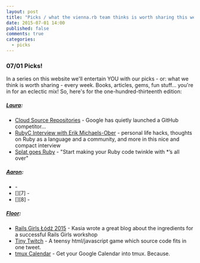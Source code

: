 ```yaml
---
layout: post
title: "Picks / what the vienna.rb team thinks is worth sharing this week"
date: 2015-07-01 14:00
published: false
comments: true
categories:
  - picks
---
```


### 07/01 Picks!

In a series on this website we'll entertain YOU with our picks - or: what we think is worth sharing - every week.
Books, articles, gems, fun stuff... you're in for an eclectic mix! So, here's for the one-hundred-thirteenth edition:

##### [Laura][1]:
- [Cloud Source Repositories][2] - Google has quietly launched a GitHub competitor...
- [RubyC Interview with Erik Michaels-Ober][3] - personal life hacks, thoughts on Ruby as a language and a community, and more in this nice and compact interview
- [Splat goes Ruby][4] - "Start making your Ruby code twinkle with *’s all over"

##### [Aaron][5]:
- [][6] -
- [][7] -
- [][8] -


##### [Floor][9]:
- [Rails Girls Łódź 2015][10] - Kasia wrote a great blog about the ingredients for a successful Rails Girls workshop
- [Tiny Twitch][11] - A teensy html/javascript game which source code fits in one tweet.
- [tmux Calendar][12] - Get your Google Calendar into tmux. Because.


[1]: http://www.twitter.com/alicetragedy
[2]: http://venturebeat.com/2015/06/24/google-has-quietly-launched-a-github-competitor-source-code-repositories/
[3]: http://rubyc.eu/posts/24
[4]: https://dev.firmafon.dk/blog/splat-goes-ruby/
[5]: http://www.twitter.com/mraaroncruz
[6]:
[7]:
[9]: http://www.twitter.com/floordrees
[10]: http://blog.ragnarson.com/2015/06/29/rails-girls-lodz-2015.html
[11]: https://github.com/omnus/tiny-twitch
[12]: https://blog.hauck.io/get-your-google-calendar-into-tmux/
